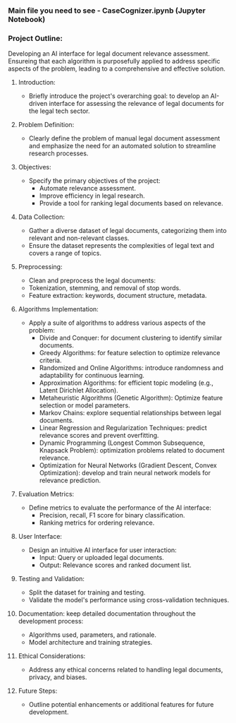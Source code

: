 ### Main file you need to see - CaseCognizer.ipynb (Jupyter Notebook)
### **Project Outline:**

Developing an AI interface for legal document relevance assessment. Ensureing that each algorithm is purposefully applied to address specific aspects of the problem, leading to a comprehensive and effective solution.

1. Introduction:
    - Briefly introduce the project's overarching goal: to develop an AI-driven interface for assessing the relevance of legal documents for the legal tech sector.

2. Problem Definition:
    - Clearly define the problem of manual legal document assessment and emphasize the need for an automated solution to streamline research processes.

3. Objectives:
    - Specify the primary objectives of the project:
        - Automate relevance assessment.
        - Improve efficiency in legal research.
        - Provide a tool for ranking legal documents based on relevance.

4. Data Collection:
    - Gather a diverse dataset of legal documents, categorizing them into relevant and non-relevant classes.
    - Ensure the dataset represents the complexities of legal text and covers a range of topics.

5. Preprocessing:
    - Clean and preprocess the legal documents:
    - Tokenization, stemming, and removal of stop words.
    - Feature extraction: keywords, document structure, metadata.

6. Algorithms Implementation:
    - Apply a suite of algorithms to address various aspects of the problem:
        - Divide and Conquer: for document clustering to identify similar documents.
        - Greedy Algorithms: for feature selection to optimize relevance criteria.
        - Randomized and Online Algorithms: introduce randomness and adaptability for continuous learning.
        - Approximation Algorithms: for efficient topic modeling (e.g., Latent Dirichlet Allocation).
        - Metaheuristic Algorithms (Genetic Algorithm): Optimize feature selection or model parameters.
        - Markov Chains: explore sequential relationships between legal documents.
        - Linear Regression and Regularization Techniques: predict relevance scores and prevent overfitting.
        - Dynamic Programming (Longest Common Subsequence, Knapsack Problem): optimization problems related to document relevance.
        - Optimization for Neural Networks (Gradient Descent, Convex Optimization): develop and train neural network models for relevance prediction.

7. Evaluation Metrics: 
    - Define metrics to evaluate the performance of the AI interface: 
        - Precision, recall, F1 score for binary classification.
        - Ranking metrics for ordering relevance.
8. User Interface:
    - Design an intuitive AI interface for user interaction:
        - Input: Query or uploaded legal documents.
        - Output: Relevance scores and ranked document list.
9. Testing and Validation:
    - Split the dataset for training and testing.
    - Validate the model's performance using cross-validation techniques.
10. Documentation: keep detailed documentation throughout the development process: 
    - Algorithms used, parameters, and rationale.
    - Model architecture and training strategies.
11. Ethical Considerations:
    - Address any ethical concerns related to handling legal documents, privacy, and biases.
12. Future Steps:
    - Outline potential enhancements or additional features for future development.

